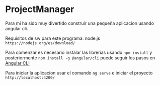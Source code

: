 # ProjectManager

Para mi ha sido muy divertido construir una pequeña aplicacion usando angular cli.

Requisitos de sw para este programa:
node.js `https://nodejs.org/es/download/`

Para comenzar es necesario instalar las librerias usando `npm install` y posteriormente `npm install -g @angular/cli` puede seguir los pasos en [Angular CLI](https://github.com/angular/angular-cli)

Para iniciar la aplicacion usar el comando `ng serve` e iniciar el proyecto `http://localhost:4200/`

